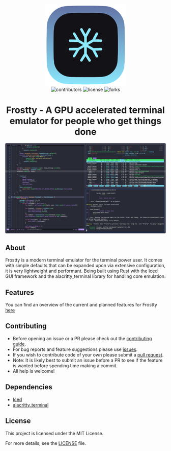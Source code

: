 <p align="center">
  <img width="256" height=auto src="https://github.com/BanceDev/frostty/blob/main/logo.png">
  <br/>
  <img src="https://img.shields.io/github/contributors/bancedev/frostty" alt="contributors">
  <img src="https://img.shields.io/github/license/bancedev/frostty" alt="license">
  <img src="https://img.shields.io/github/forks/bancedev/frostty" alt="forks">
</p>

<h1 align="center">Frostty - A GPU accelerated terminal emulator for people who get things done</h1>

<p align="center">
  <img alt="Frostty - A GPU accelerated terminal emulator for people who get things done"
       src="https://raw.githubusercontent.com/BanceDev/frostty/master/extra/promo/frostty-readme.png">
</p>

## About

Frostty is a modern terminal emulator for the terminal power user. It comes with simple defaults that can be expanded upon via extensive configuration, it is very lightweight and performant. Being built using Rust with the Iced GUI framework and the alacritty_terminal library for handling core emulation.

## Features

You can find an overview of the current and planned features for Frostty [here](./docs/features.md)

## Contributing

- Before opening an issue or a PR please check out the [contributing guide](https://github.com/BanceDev/frostty/blob/main/CONTRIBUTING.md).
- For bug reports and feature suggestions please use [issues](https://github.com/BanceDev/frostty/issues).
- If you wish to contribute code of your own please submit a [pull request](https://github.com/BanceDev/frostty/pulls).
- Note: It is likely best to submit an issue before a PR to see if the feature is wanted before spending time making a commit.
- All help is welcome!

## Dependencies
- [Iced](https://iced.rs/)
- [alacritty_terminal](https://crates.io/crates/alacritty_terminal/0.11.0)

## License

This project is licensed under the MIT License.

For more details, see the [LICENSE](./LICENSE) file.
